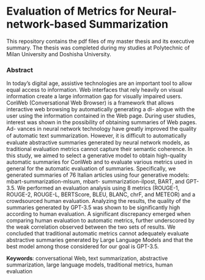# Evaluation of Metrics for Neural-network-based Summarization
This repository contains the pdf files of my master thesis and its executive summary. The thesis was completed during my studies at Polytechnic of Milan University and Doshisha University.

### Abstract

In today’s digital age, assistive technologies are an important tool to allow equal access
to information. Web interfaces that rely heavily on visual information create a large
information gap for visually impaired users. ConWeb (Conversational Web Browser)
is a framework that allows interactive web browsing by automatically generating a di-
alogue with the user using the information contained in the Web page. During user
studies, interest was shown in the possibility of obtaining summaries of Web pages. Ad-
vances in neural network technology have greatly improved the quality of automatic text
summarization. However, it is diﬃcult to automatically evaluate abstractive summaries
generated by neural network models, as traditional evaluation metrics cannot capture
their semantic coherence. In this study, we aimed to select a generative model to obtain
high-quality automatic summaries for ConWeb and to evaluate various metrics used in
general for the automatic evaluation of summaries. Specifically, we generated summaries
of 76 Italian articles using four generative models: mbart-summarization-mlsum, mbart-
summarization-ilpost, BART, and GPT-3.5. We performed an evaluation analysis using
8 metrics (ROUGE-1, ROUGE-2, ROUGE-L, BERTScore, BLEU, BLANC, chrF, and
METEOR) and a crowdsourced human evaluation. Analyzing the results, the quality of
the summaries generated by GPT-3.5 was shown to be significantly high according to
human evaluation. A significant discrepancy emerged when comparing human evaluation
to automatic metrics, further underscored by the weak correlation observed between the
two sets of results. We concluded that traditional automatic metrics cannot adequately
evaluate abstractive summaries generated by Large Language Models and that the best
model among those considered for our goal is GPT-3.5.

**Keywords**: conversational Web, text summarization, abstractive summarization, large
language models, traditional metrics, human evaluation
